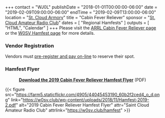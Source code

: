 +++
contact = "WJ0L"
publishDate = "2018-01-01T00:00:00-06:00"
date = "2019-02-09T09:00:00-06:00"
endTime = "2019-02-09T13:00:00-06:00"
location = "[St. Cloud Armory](https://goo.gl/maps/4gKAVWyTLAE2)"
title = "Cabin Fever Reliever"
sponsor = "[St. Cloud Amateur Radio Club](https://w0sv.club/)"
dates = [ "Regional Hamfests" ]
outputs = [ "HTML", "Calendar" ]
+++
Please visit the 
[ARRL Cabin Fever Reliever page](http://www.arrl.org/hamfests/cabin-fever-reliever-3)
 or the
[W0SV Hamfest page](https://w0sv.club/hamfest/)
for more details.

### Vendor Registration
Vendors must [pre-register and pay on-line](https://w0sv.club/vendor-registration/) to reserve their spot.

### Hamfest Flyer
<div style="text-align:center;"><span class="genericon genericon-document"></span> <strong><a href="https://w0sv.club/wp-content/uploads/2018/11/Hamfest-2019-2.pdf">Download the 2019 Cabin Fever Reliever Hamfest Flyer</a></strong> (PDF)</div>

{{< figure src="https://farm5.staticflickr.com/4905/44045453190_60b2f2ced4_o_d.png" link="https://w0sv.club/wp-content/uploads/2018/11/Hamfest-2019-2.pdf" alt="2019 Cabin Fever Reliever Hamfest Flyer" attr="Saint Cloud Amateur Radio Club" attrlink="https://w0sv.club/hamfest" >}}
